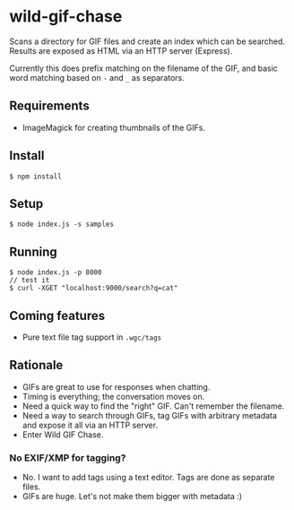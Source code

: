 # wild-gif-chase
Scans a directory for GIF files and create an index which can be searched. Results
are exposed as HTML via an HTTP server (Express).

Currently this does prefix matching on the filename of the GIF, and basic word
matching based on `-` and `_` as separators.

## Requirements
 - ImageMagick for creating thumbnails of the GIFs.

## Install
```
$ npm install
```

## Setup
```
$ node index.js -s samples
```

## Running
```
$ node index.js -p 8000
// test it
$ curl -XGET "localhost:9000/search?q=cat"
```

## Coming features
 - Pure text file tag support in `.wgc/tags`

## Rationale
 - GIFs are great to use for responses when chatting.
 - Timing is everything; the conversation moves on.
 - Need a quick way to find the "right" GIF. Can't remember the filename.
 - Need a way to search through GIFs, tag GIFs with arbitrary metadata and expose
   it all via an HTTP server.
 - Enter Wild GIF Chase.

### No EXIF/XMP for tagging?
 - No. I want to add tags using a text editor. Tags are done as separate files.
 - GIFs are huge. Let's not make them bigger with metadata :)

